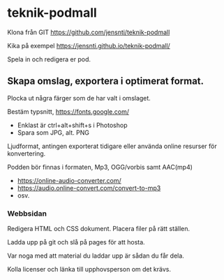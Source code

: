# teknik-podmall

Klona från GIT https://github.com/jensnti/teknik-podmall

Kika på exempel https://jensnti.github.io/teknik-podmall/

Spela in och redigera er pod.

## Skapa omslag, exportera i optimerat format.

Plocka ut några färger som de har valt i omslaget.

Bestäm typsnitt, https://fonts.google.com/

* Enklast är ctrl+alt+shift+s i Photoshop
* Spara som JPG, alt. PNG

Ljudformat, antingen exporterat tidigare eller använda online resurser för konvertering.

Podden bör finnas i formaten, Mp3, OGG/vorbis samt AAC(mp4)

* https://online-audio-converter.com/
* https://audio.online-convert.com/convert-to-mp3
* osv.

### Webbsidan

Redigera HTML och CSS dokument. Placera filer på rätt ställen.

Ladda upp på git och slå på pages för att hosta.

Var noga med att material du laddar upp är sådan du får dela.

Kolla licenser och länka till upphovsperson om det krävs.
